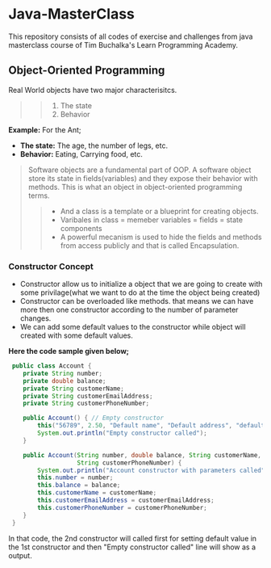 # Java-MasterClass
This repository consists of all codes of exercise and challenges from java masterclass course of Tim Buchalka's Learn Programming Academy.

## Object-Oriented Programming
Real World objects have two major characterisitcs.
>> 1. The state
>> 2. Behavior

**Example:** For the Ant;
- **The state:** The age, the number of legs, etc. 
- **Behavior:** Eating, Carrying food, etc.

> Software objects are a fundamental part of OOP. A software object store its state in fields(variables) and they expose their behavior with methods. This is what an object in object-oriented programming terms.
>> - And a class is a template or a blueprint for creating objects.
>> - Varibales in class = memeber variables = fields = state components
>> - A powerful mecanism is used to hide the fields and methods from access publicly and that is called Encapsulation.

### Constructor Concept
- Constructor allow us to initialize a object that we are going to create with some privilage(what we want to do at the time the object being created)
- Constructor can be overloaded like methods. that means we can have more then one constructor according to the number of parameter changes.
- We can add some default values to the constructor while object will created with some default values.

**Here the code sample given below;**

```java
 public class Account {
    private String number;
    private double balance;
    private String customerName;
    private String customerEmailAddress;
    private String customerPhoneNumber;

    public Account() { // Empty constructor
        this("56789", 2.50, "Default name", "Default address", "default phone"); // constructor with default values and it will call the same contsructor below with parameters with these default value.
        System.out.println("Empty constructor called");
    }

    public Account(String number, double balance, String customerName, String customerEmailAddress,
                   String customerPhoneNumber) {
        System.out.println("Account constructor with parameters called");
        this.number = number;
        this.balance = balance;
        this.customerName = customerName;
        this.customerEmailAddress = customerEmailAddress;
        this.customerPhoneNumber = customerPhoneNumber;
    }
 }
 ```
    
   In that code, the 2nd constructor will called first for setting default value in the 1st constructor and then "Empty constructor called" line will show as a output.


